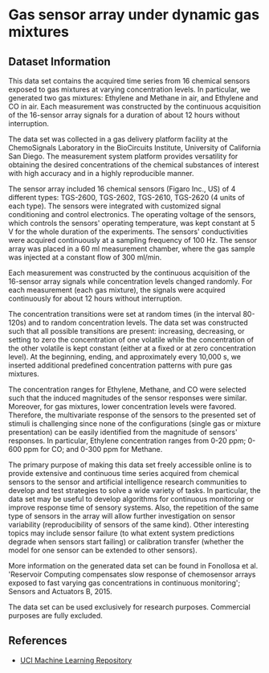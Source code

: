 # Gas sensor array under dynamic gas mixtures

## Dataset Information
This data set contains the acquired time series from 16 chemical sensors exposed to gas mixtures at varying concentration levels. In particular, we generated two gas mixtures: Ethylene and Methane in air, and Ethylene and CO in air. Each measurement was constructed by the continuous acquisition of the 16-sensor array signals for a duration of about 12 hours without interruption.

The data set was collected in a gas delivery platform facility at the ChemoSignals Laboratory in the BioCircuits Institute, University of California San Diego. The measurement system platform provides versatility for obtaining the desired concentrations of the chemical substances of interest with high accuracy and in a highly reproducible manner.

The sensor array included 16 chemical sensors (Figaro Inc., US) of 4 different types: TGS-2600, TGS-2602, TGS-2610, TGS-2620 (4 units of each type). The sensors were integrated with customized signal conditioning and control electronics. The operating voltage of the sensors, which controls the sensors' operating temperature, was kept constant at 5 V for the whole duration of the experiments. The sensors' conductivities were acquired continuously at a sampling frequency of 100 Hz. The sensor array was placed in a 60 ml measurement chamber, where the gas sample was injected at a constant flow of 300 ml/min.

Each measurement was constructed by the continuous acquisition of the 16-sensor array signals while concentration levels changed randomly. For each measurement (each gas mixture), the signals were acquired continuously for about 12 hours without interruption.

The concentration transitions were set at random times (in the interval 80-120s) and to random concentration levels. The data set was constructed such that all possible transitions are present: increasing, decreasing, or setting to zero the concentration of one volatile while the concentration of the other volatile is kept constant (either at a fixed or at zero concentration level). At the beginning, ending, and approximately every 10,000 s, we inserted additional predefined concentration patterns with pure gas mixtures.

The concentration ranges for Ethylene, Methane, and CO were selected such that the induced magnitudes of the sensor responses were similar. Moreover, for gas mixtures, lower concentration levels were favored. Therefore, the multivariate response of the sensors to the presented set of stimuli is challenging since none of the configurations (single gas or mixture presentation) can be easily identified from the magnitude of sensors' responses. In particular, Ethylene concentration ranges from 0-20 ppm; 0-600 ppm for CO; and 0-300 ppm for Methane.

The primary purpose of making this data set freely accessible online is to provide extensive and continuous time series acquired from chemical sensors to the sensor and artificial intelligence research communities to develop and test strategies to solve a wide variety of tasks. In particular, the data set may be useful to develop algorithms for continuous monitoring or improve response time of sensory systems. Also, the repetition of the same type of sensors in the array will allow further investigation on sensor variability (reproducibility of sensors of the same kind). Other interesting topics may include sensor failure (to what extent system predictions degrade when sensors start failing) or calibration transfer (whether the model for one sensor can be extended to other sensors).

More information on the generated data set can be found in Fonollosa et al. 'Reservoir Computing compensates slow response of chemosensor arrays exposed to fast varying gas concentrations in continuous monitoring'; Sensors and Actuators B, 2015.

The data set can be used exclusively for research purposes. Commercial purposes are fully excluded.

## References
- [UCI Machine Learning Repository](https://archive.ics.uci.edu/ml/datasets/Gas+sensor+array+under+dynamic+gas+mixtures)

